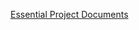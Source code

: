 [Essential Project Documents](https://www.brightwork.com/blog/a-quick-guide-to-9-essential-project-documents)